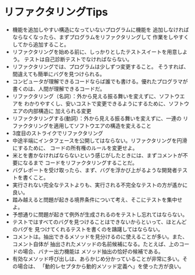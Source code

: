# リファクタリングTips

* 機能を追加しやすい構造になっていないプログラムに機能を
追加しなければならなくなったら、まずプログラムをリファクタリングして
作業をしやすくしてから追加すること。
* リファクタリングを始める前に、しっかりとしたテストスイートを用意しよう。
テストは自己診断テストでなければならない。
* リファクタリングでは、プログラムは少しずつ変更すること。
そうすれば、間違えても簡単にバグを見つけられる。
* コンピュータが理解できるコードならば誰でも書ける。優れたプログラマが
書くのは、人間が理解できるコードだ。
* リファクタリング（名詞）：外から見える振る舞いを変えずに、ソフトウエアを
わかりやすくし、安いコストで変更できるようにするために、ソフトウエアの内部構造に
加えられる変更
* リファクタリングする(動詞）：外から見える振る舞いを変えずに、一連の
  リファクタリングを適用してソフトウエアの構造を変えること
* 3度目のストライクでリファクタリング
* 中途半端にインタフェースを公開してはならない。リファクタリングを円滑にするために、
コードの所有権のルールを変更せよ。
* 米とを書かなければならないという感じがしたときには、まずコメントが不要になるまで
コードをリファクタリングすることだ。
* バグレポートを受け取ったら、まず、バグを浮かび上がるような開発者テストを書くこと。
* 実行されない完全なテストよりも、実行される不完全なテストの方が遙かに良い。
* 踏み越えると問題が起きる境界条件について考え、そこにテストを集中せよ。
* 予想通りに問題が起きて例外が生成されるのをテストし忘れてはならない。
* テストではすべてのバグを見つけることはできないからといって、ほとんどのバグを
見つけてくれるテストを書くのを躊躇してはならない。
* コメントは。抽出できるメソッドを見分けるのに使えることが多い。また、コメント自体が
抽出されたメソッドの名前候補になる。たとえば、上のコードの場合、バナー出力機能は
メソッド抽出の恰好の候補である。
* 有効なメソッド呼び出しは、あらかじめ分かっていることが非常に多い。その場合は、
「動的レセプタから動的メソッド定義へ」を使った方が良い。

